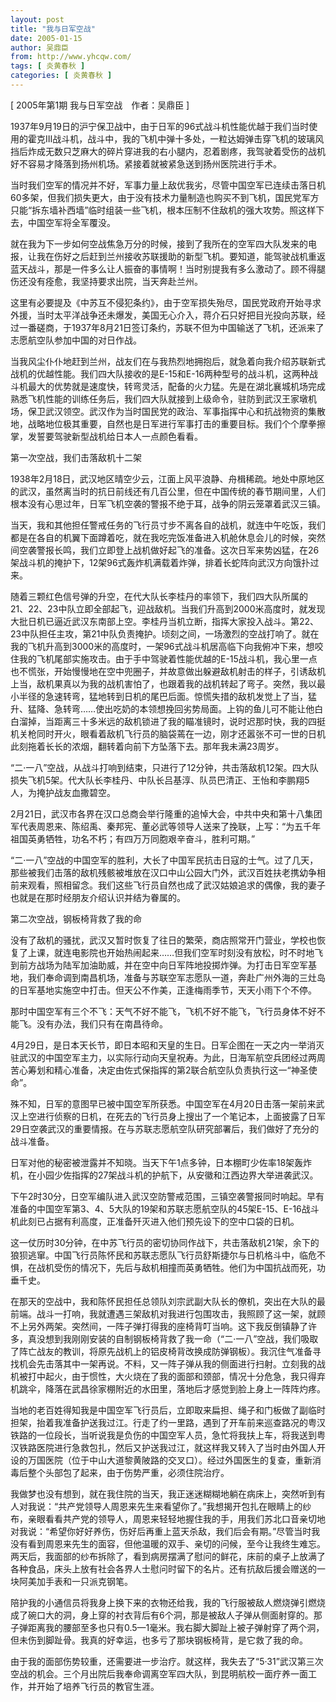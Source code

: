 ```yaml
---
layout: post
title: "我与日军空战"
date: 2005-01-15
author: 吴鼎臣
from: http://www.yhcqw.com/
tags: [ 炎黄春秋 ]
categories: [ 炎黄春秋 ]
---
```



[ 2005年第1期 我与日军空战　作者：吴鼎臣 ]


1937年9月19日的沪宁保卫战中，由于日军的96式战斗机性能优越于我们当时使用的霍克Ⅲ战斗机，战斗中，我的飞机中弹十多处，一粒达姆弹击穿飞机的玻璃风挡后炸成无数只芝麻大的碎片穿进我的右小腿内，忍着剧疼，我驾驶着受伤的战机好不容易才降落到扬州机场。紧接着就被紧急送到扬州医院进行手术。


当时我们空军的情况并不好，军事力量上敌优我劣，尽管中国空军已连续击落日机60多架，但我们损失更大，由于没有技术力量制造也购买不到飞机，国民党军方只能“拆东墙补西墙”临时组装一些飞机，根本压制不住敌机的强大攻势。照这样下去，中国空军将全军覆没。


就在我为下一步如何空战焦急万分的时候，接到了我所在的空军四大队发来的电报，让我在伤好之后赶到兰州接收苏联援助的新型飞机。要知道，能驾驶战机重返蓝天战斗，那是一件多么让人振奋的事情啊！当时别提我有多么激动了。顾不得腿伤还没有痊愈，我坚持要求出院，当天奔赴兰州。


这里有必要提及《中苏互不侵犯条约》，由于空军损失殆尽，国民党政府开始寻求外援，当时太平洋战争还未爆发，美国无心介入，蒋介石只好把目光投向苏联，经过一番磋商，于1937年8月21日签订条约，苏联不但为中国输送了飞机，还派来了志愿航空队参加中国的对日作战。


当我风尘仆仆地赶到兰州，战友们在与我热烈地拥抱后，就急着向我介绍苏联新式战机的优越性能。我们四大队接收的是E-15和E-16两种型号的战斗机，这两种战斗机最大的优势就是速度快，转弯灵活，配备的火力猛。先是在湖北襄城机场完成熟悉飞机性能的训练任务后，我们四大队就接到上级命令，驻防到武汉王家墩机场，保卫武汉领空。武汉作为当时国民党的政治、军事指挥中心和抗战物资的集散地，战略地位极其重要，自然也是日军进行军事打击的重要目标。我们个个摩拳擦掌，发誓要驾驶新型战机给日本人一点颜色看看。

第一次空战，我们击落敌机十二架


1938年2月18日，武汉地区晴空少云，江面上风平浪静、舟楫稀疏。地处中原地区的武汉，虽然离当时的抗日前线还有几百公里，但在中国传统的春节期间里，人们根本没有心思过年，日军飞机空袭的警报不绝于耳，战争的阴云笼罩着武汉三镇。


当天，我和其他担任警戒任务的飞行员寸步不离各自的战机，就连中午吃饭，我们都是在各自的机翼下面蹲着吃，就在我吃完饭准备进入机舱休息会儿的时候，突然间空袭警报长鸣，我们立即登上战机做好起飞的准备。这次日军来势凶猛，在26架战斗机的掩护下，12架96式轰炸机满载着炸弹，排着长蛇阵向武汉方向饿扑过来。


随着三颗红色信号弹的升空，在代大队长李桂丹的率领下，我们四大队所属的21、22、23中队立即全部起飞，迎战敌机。当我们升高到2000米高度时，就发现大批日机已逼近武汉东南部上空。李桂丹当机立断，指挥大家投入战斗。第22、23中队担任主攻，第21中队负责掩护。顷刻之间，一场激烈的空战打响了。就在我的飞机升高到3000米的高度时，一架96式战斗机居高临下向我俯冲下来，想咬住我的飞机尾部实施攻击。由于手中驾驶着性能优越的E-15战斗机，我心里一点也不慌张，开始慢慢地在空中兜圈子，并故意做出躲避敌机射击的样子，引诱敌机上当，敌机果真以为我的战机害怕了，也跟着我的战机转起了弯子。突然，我以最小半径的急速转弯，猛地转到日机的尾巴后面。惊慌失措的敌机发觉上了当，猛升、猛降、急转弯……使出吃奶的本领想挽回劣势局面。上钩的鱼儿可不能让他白白溜掉，当距离三十多米远的敌机锁进了我的瞄准镜时，说时迟那时快，我的四挺机关枪同时开火，眼看着敌机飞行员的脑袋蔫在一边，刚才还嚣张不可一世的日机此刻拖着长长的浓烟，翻转着向前下方坠落下去。那年我未满23周岁。


“二·一八”空战，从战斗打响到结束，只进行了12分钟，共击落敌机12架。四大队损失飞机5架。代大队长李桂丹、中队长吕基淳、队员巴清正、王怡和李鹏翔5人，为掩护战友血撒碧空。


2月21日，武汉市各界在汉口总商会举行隆重的追悼大会，中共中央和第十八集团军代表周恩来、陈绍禹、秦邦宪、董必武等领导人送来了挽联，上写：“为五千年祖国英勇牺牲，功名不朽；有四万万同胞艰辛奋斗，胜利可期。”


“二·一八”空战的中国空军的胜利，大长了中国军民抗击日寇的士气。过了几天，那些被我们击落的敌机残骸被堆放在汉口中山公园大门外，武汉百姓扶老携幼争相前来观看，照相留念。我们这些飞行员自然也成了武汉姑娘追求的偶像，我的妻子也就是在那时经朋友介绍认识并结为眷属的。

第二次空战，钢板椅背救了我的命


没有了敌机的骚扰，武汉又暂时恢复了往日的繁荣，商店照常开门营业，学校也恢复了上课，就连电影院也开始热闹起来……但我们空军时刻没有放松，时不时地飞到前方战场为陆军加油助威，并在空中向日军阵地投掷炸弹。为打击日军空军基地，我们奉命调到南昌机场，准备与苏联空军志愿队一道，奔赴广州外海的三灶岛的日军基地实施空中打击。但天公不作美，正逢梅雨季节，天天小雨下个不停。

那时中国空军有三个不飞：天气不好不能飞，飞机不好不能飞，飞行员身体不好不能飞。没有办法，我们只有在南昌待命。


4月29日，是日本天长节，即日本昭和天皇的生日。日军企图在一天之内一举消灭驻武汉的中国空军主力，以实际行动向天皇祝寿。为此，日海军航空兵团经过两周苦心筹划和精心准备，决定由佐式保指挥的第2联合航空队负责执行这一“神圣使命”。


殊不知，日军的意图早已被中国空军所获悉。中国空军在4月20日击落一架前来武汉上空进行侦察的日机，在死去的飞行员身上搜出了一个笔记本，上面披露了日军29日空袭武汉的重要情报。在与苏联志愿航空队研究部署后，我们做好了充分的战斗准备。

日军对他的秘密被泄露并不知晓。当天下午1点多钟，日本棚町少佐率18架轰炸机，在小园少佐指挥的27架战斗机的护航下，从安徽和江西边界大举进袭武汉。


下午2时30分，日空军编队进入武汉空防警戒范围，三镇空袭警报同时响起。早有准备的中国空军第3、4、5大队的19架和苏联志愿航空队的45架E-15、E-16战斗机此刻已占据有利高度，正准备歼灭进入他们预先设下的空中口袋的日机。


这一仗历时30分钟，在中苏飞行员的密切协同作战下，共击落敌机21架，余下的狼狈逃窜。中国飞行员陈怀民和苏联志愿队飞行员舒斯捷尔与日机格斗中，临危不惧，在战机受伤的情况下，先后与敌机相撞而英勇牺牲。他们为中国抗战而死，功垂千史。


在那天的空战中，我和陈怀民担任总领队刘宗武副大队长的僚机，突出在大队的最前端。战斗一打响，我就遭遇三架敌机对我进行包围攻击，我照顾了这一架，就顾不上另外两架。突然间，一阵子弹打得我的座椅背叮当响。这下我反倒镇静了许多，真没想到我刚刚安装的自制钢板椅背救了我一命（“二·一八”空战，我们吸取了阵亡战友的教训，将原先战机上的铝皮椅背改换成防弹钢板）。我沉住气准备寻找机会先击落其中一架再说。不料，又一阵子弹从我的侧面进行扫射。立刻我的战机被打中起火，由于惯性，大火烧在了我的面部和颈部，情况十分危急，我只得弃机跳伞，降落在武昌徐家棚附近的水田里，落地后才感觉到脸上身上一阵阵灼疼。


当地的老百姓得知我是中国空军飞行员后，立即取来扁担、绳子和门板做了副临时担架，抬着我准备护送我过江。行走了约一里路，遇到了开车前来巡查路况的粤汉铁路的一位段长，当听说我是负伤的中国空军人员，急忙将我扶上车，将我送到粤汉铁路医院进行急救包扎，然后又护送我过江，就这样我又转入了当时由外国人开设的万国医院（位于中山大道黎黄陂路的交叉口）。经过外国医生的复查，重新消毒后整个头部包了起来，由于伤势严重，必须住院治疗。


我做梦也没有想到，就在我住院的当天，我正迷迷糊糊地躺在病床上，突然听到有人对我说：“共产党领导人周恩来先生来看望你了。”我想揭开包扎在眼睛上的纱布，亲眼看看共产党的领导人，周恩来轻轻地握住我的手，用我们苏北口音亲切地对我说：“希望你好好养伤，伤好后再重上蓝天杀敌，我们后会有期。”尽管当时我没有看到周恩来先生的面容，但他温暖的双手、亲切的问候，至今让我终生难忘。两天后，我面部的纱布拆除了，看到病房摆满了慰问的鲜花，床前的桌子上放满了各种食品，床头上放有社会各界人士慰问时留下的名片。还有抗敌后援会赠送的一块阿美加手表和一只派克钢笔。


陪护我的小通信员将我身上换下来的衣物还给我，我的飞行服被敌人燃烧弹引燃烧成了碗口大的洞，身上穿的衬衣背后有6个洞，那是被敌人子弹从侧面射穿的。那子弹距离我的腰部至多也只有0.5—1毫米。我右脚大脚趾上被子弹射穿了两个洞，但未伤到脚趾骨。我真的好幸运，也多亏了那块钢板椅背，是它救了我的命。


由于我的面部伤势较重，还需要进一步治疗。就这样，我失去了“5·31”武汉第三次空战的机会。三个月出院后我奉命调离空军四大队，到昆明航校一面疗养一面工作，并开始了培养飞行员的教官生涯。



